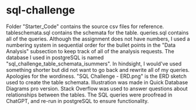 # sql-challenge
Folder "Starter_Code" contains the source csv files for reference.
tableschemata.sql contains the schemata for the table.
queries.sql contains all of the queries. Although the assignment does not have numbers, I used a numbering system in sequential order for the bullet points in the "Data Analysis" subsection to keep track of all of the analysis requests. 
The database I used in postgreSQL is named "sql_challenge_table_schemata_isummers". In hindsight, I would've used something shorter but did not want to go back and rewrite all of my queries. Apologies for the wordiness.
"SQL Challenge - ERD.png" is the ERD sketch used to create the table schemata. Illustration was made in Quick Database Diagrams pro version. 
Stack Overflow was used to answer questions about relationships between the tables. The SQL queries were proofread in ChatGPT, and re-run in postgreSQL to ensure functionality. 
